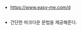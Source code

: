 <ul>
<li><a href="https://www.easy-me.com/d">https://www.easy-me.com/d</a></li>
</ul>
<p><img alt="" src="https://velog.velcdn.com/images/greendev/post/1e52f061-0abd-4c83-9bc4-6e9f2471696f/image.png" /></p>
<ul>
<li>간단한 마크다운 문법을 제공해준다.</li>
</ul>